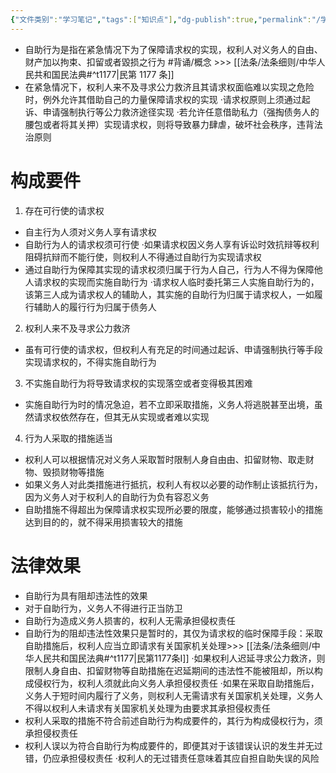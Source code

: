 ```yaml
---
{"文件类别":"学习笔记","tags":["知识点"],"dg-publish":true,"permalink":"/学习笔记/知识点cheese/自助行为/","dgPassFrontmatter":true,"created":"2024-09-17T15:55:57.473+08:00","updated":"2024-09-17T16:08:58.329+08:00"}
---
```


- 自助行为是指在紧急情况下为了保障请求权的实现，权利人对义务人的自由、财产加以拘束、扣留或者毀损之行为 #背诵/概念 >>> [[法条/法条细则/中华人民共和国民法典#^t1177\|民第 1177 条]]
- 在紧急情况下，权利人来不及寻求公力救济且其请求权面临难以实现之危险时，例外允许其借助自己的力量保障请求权的实现
·请求权原则上须通过起诉、申请强制执行等公力救济途径实现
·若允许任意借助私力（强掏债务人的腰包或者将其关押）实现请求权，则将导致暴力肆虐，破坏社会秩序，违背法治原则
# 构成要件
1. 存在可行使的请求权
- 自主行为人须对义务人享有请求权
- 自助行为人的请求权须可行使
·如果请求权因义务人享有诉讼时效抗辩等权利阻碍抗辩而不能行使，则权利人不得通过自助行为实现请求权
- 通过自助行为保障其实现的请求权须归属于行为人自己，行为人不得为保障他人请求权的实现而实施自助行为
·请求权人临时委托第三人实施自助行为的，该第三人成为请求权人的辅助人，其实施的自助行为归属于请求权人，一如履行辅助人的履行行为归属于债务人
2. 权利人来不及寻求公力救济
- 虽有可行使的请求权，但权利人有充足的时间通过起诉、申请强制执行等手段实现请求权的，不得实施自助行为
3. 不实施自助行为将导致请求权的实现落空或者变得极其困难
- 实施自助行为时的情况急迫，若不立即采取措施，义务人将逃脱甚至出境，虽然请求权依然存在，但其无从实现或者难以实现
4. 行为人采取的措施适当
- 权利人可以根据情况对义务人采取暂时限制人身自由由、扣留财物、取走财物、毁损财物等措施
- 如果义务人对此类措施进行抵抗，权利人有权以必要的动作制止该抵抗行为，因为义务人对于权利人的自助行为负有容忍义务
- 自助措施不得超出为保障请求权实现所必要的限度，能够通过损害较小的措施达到目的的，就不得采用损害较大的措施
# 法律效果
- 自助行为具有阻却违法性的效果
- 对于自助行为，义务人不得进行正当防卫
- 自助行为造成义务人损害的，权利人无需承担侵权责任
- 自助行为的阻却违法性效果只是暂时的，其仅为请求权的临时保障手段：采取自助措施后，权利人应当立即请求有关国家机关处理>>> [[法条/法条细则/中华人民共和国民法典#^t1177\|民第1177条Ⅰ]]
·如果权利人迟延寻求公力救济，则限制人身自由、扣留财物等自助措施在迟延期间的违法性不能被阻却，所以构成侵权行为，权利人须就此向义务人承担侵权责任
·如果在采取自助措施后，义务人于短时间内履行了义务，则权利人无需请求有关国家机关处理，义务人不得以权利人未请求有关国家机关处理为由要求其承担侵权责任
- 权利人采取的措施不符合前述自助行为构成要件的，其行为构成侵权行为，须承担侵权责任
- 权利人误以为符合自助行为构成要件的，即便其对于该错误认识的发生并无过错，仍应承担侵权责任
·权利人的无过错责任意味着其应自担自助失误的风险